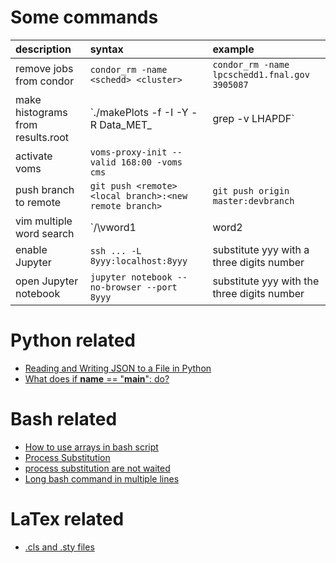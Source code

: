 # Some commands

|description|syntax|example|
|:--|:--|:--|
| remove jobs from condor | `condor_rm -name <schedd> <cluster>` | `condor_rm -name lpcschedd1.fnal.gov 3905087` |
| make histograms from results.root | `./makePlots -f -I <file> -Y <year> -R Data_MET_<year> | grep -v LHAPDF` |  |
| activate voms | `voms-proxy-init --valid 168:00 -voms cms` |  |
| push branch to remote | `git push <remote>  <local branch>:<new remote branch>` |`git push origin master:devbranch`  |
| vim multiple word search | `/\vword1|word2|word3` |  `/\vLoose|Mid` |
| enable Jupyter |`ssh ... -L 8yyy:localhost:8yyy`  | substitute yyy with a three digits number |
|  open Jupyter notebook| `jupyter notebook --no-browser --port 8yyy` | substitute yyy with the three digits number |

# Python related

- [Reading and Writing JSON to a File in Python](https://stackabuse.com/reading-and-writing-json-to-a-file-in-python/)
- [What does if __name__ == "__main__": do?](https://stackoverflow.com/questions/419163/what-does-if-name-main-do)

# Bash related

- [How to use arrays in bash script](https://linuxconfig.org/how-to-use-arrays-in-bash-script)
- [Process Substitution](http://mywiki.wooledge.org/ProcessSubstitution)
- [process substitution are not waited](https://unix.stackexchange.com/questions/403783/the-process-substitution-output-is-out-of-the-order)
- [Long bash command in multiple lines](https://superuser.com/questions/508507/linux-bash-script-single-command-but-multiple-lines)

# LaTex related

- [.cls and .sty files](https://tug.org/pracjourn/2005-3/asknelly/nelly-sty-&-cls.pdf)
